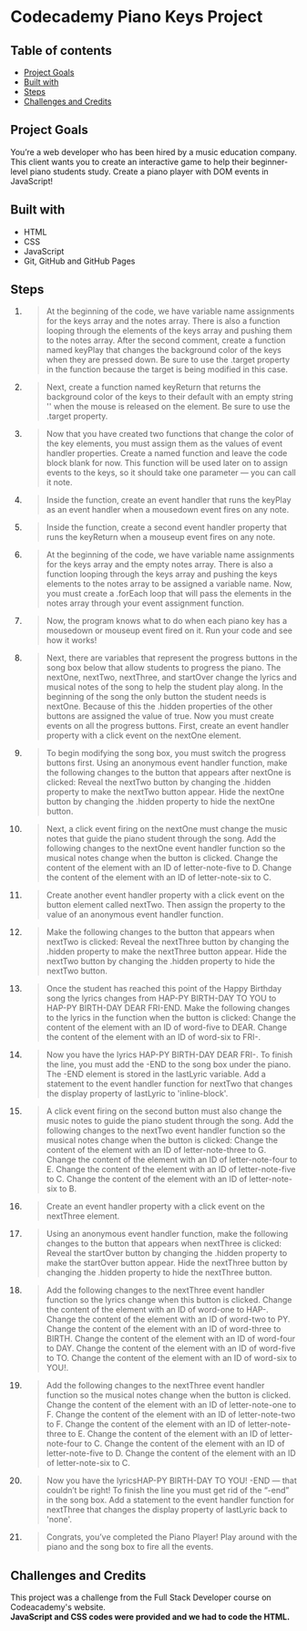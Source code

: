 # Codecademy Piano Keys Project

## Table of contents
* [Project Goals](#project-goals)
* [Built with](#built-with)
* [Steps](#steps)
* [Challenges and Credits](#challenges-and-credits)

## Project Goals
You’re a web developer who has been hired by a music education company. This client wants you to create an interactive game to help their beginner-level piano students study. Create a piano player with DOM events in JavaScript!

## Built with
* HTML
* CSS
* JavaScript
* Git, GitHub and GitHub Pages

## Steps
1.  >At the beginning of the code, we have variable name assignments for the keys array and the notes array. There is also a function looping through the elements of the keys array and pushing them to the notes array. After the second comment, create a function named keyPlay that changes the background color of the keys when they are pressed down. Be sure to use the .target property in the function because the target is being modified in this case.

2.  >Next, create a function named keyReturn that returns the background color of the keys to their default with an empty string '' when the mouse is released on the element. Be sure to use the .target property.

3.  >Now that you have created two functions that change the color of the key elements, you must assign them as the values of event handler properties. Create a named function and leave the code block blank for now. This function will be used later on to assign events to the keys, so it should take one parameter — you can call it note.

4.  >Inside the function, create an event handler that runs the keyPlay as an event handler when a mousedown event fires on any note.

5.  >Inside the function, create a second event handler property that runs the keyReturn when a mouseup event fires on any note.

6.  >At the beginning of the code, we have variable name assignments for the keys array and the empty notes array. There is also a function looping through the keys array and pushing the keys elements to the notes array to be assigned a variable name. Now, you must create a .forEach loop that will pass the elements in the notes array through your event assignment function.

7.  >Now, the program knows what to do when each piano key has a mousedown or mouseup event fired on it. Run your code and see how it works!

8.  >Next, there are variables that represent the progress buttons in the song box below that allow students to progress the piano. The nextOne, nextTwo, nextThree, and startOver change the lyrics and musical notes of the song to help the student play along. In the beginning of the song the only button the student needs is nextOne. Because of this the .hidden properties of the other buttons are assigned the value of true. Now you must create events on all the progress buttons. First, create an event handler property with a click event on the nextOne element.

9.  >To begin modifying the song box, you must switch the progress buttons first. Using an anonymous event handler function, make the following changes to the button that appears after nextOne is clicked: Reveal the nextTwo button by changing the .hidden property to make the nextTwo button appear. Hide the nextOne button by changing the .hidden property to hide the nextOne button.

10.  >Next, a click event firing on the nextOne must change the music notes that guide the piano student through the song. Add the following changes to the nextOne event handler function so the musical notes change when the button is clicked. Change the content of the element with an ID of letter-note-five to D.
Change the content of the element with an ID of letter-note-six to C.

11.  >Create another event handler property with a click event on the button element called nextTwo. Then assign the property to the value of an anonymous event handler function.

12.  >Make the following changes to the button that appears when nextTwo is clicked: Reveal the nextThree button by changing the .hidden property to make the nextThree button appear. Hide the nextTwo button by changing the .hidden property to hide the nextTwo button.

13.  >Once the student has reached this point of the Happy Birthday song the lyrics changes from HAP-PY BIRTH-DAY TO YOU to HAP-PY BIRTH-DAY DEAR FRI-END. Make the following changes to the lyrics in the function when the button is clicked: Change the content of the element with an ID of word-five to DEAR. Change the content of the element with an ID of word-six to FRI-.

14.  >Now you have the lyrics HAP-PY BIRTH-DAY DEAR FRI-. To finish the line, you must add the -END to the song box under the piano. The -END element is stored in the lastLyric variable. Add a statement to the event handler function for nextTwo that changes the display property of lastLyric to 'inline-block'.

15.  >A click event firing on the second button must also change the music notes to guide the piano student through the song. Add the following changes to the nextTwo event handler function so the musical notes change when the button is clicked: Change the content of the element with an ID of letter-note-three to G. Change the content of the element with an ID of letter-note-four to E. Change the content of the element with an ID of letter-note-five to C. Change the content of the element with an ID of letter-note-six to B.

16.  >Create an event handler property with a click event on the nextThree element.

17.  >Using an anonymous event handler function, make the following changes to the button that appears when nextThree is clicked: Reveal the startOver button by changing the .hidden property to make the startOver button appear.
Hide the nextThree button by changing the .hidden property to hide the nextThree button.

18.  >Add the following changes to the nextThree event handler function so the lyrics change when this button is clicked. Change the content of the element with an ID of word-one to HAP-. Change the content of the element with an ID of word-two to PY. Change the content of the element with an ID of word-three to BIRTH. Change the content of the element with an ID of word-four to DAY. Change the content of the element with an ID of word-five to TO. Change the content of the element with an ID of word-six to YOU!.

19.  >Add the following changes to the nextThree event handler function so the musical notes change when the button is clicked. Change the content of the element with an ID of letter-note-one to F. Change the content of the element with an ID of letter-note-two to F. Change the content of the element with an ID of letter-note-three to E. Change the content of the element with an ID of letter-note-four to C. Change the content of the element with an ID of letter-note-five to D. Change the content of the element with an ID of letter-note-six to C.

20.  >Now you have the lyricsHAP-PY BIRTH-DAY TO YOU! -END — that couldn’t be right! To finish the line you must get rid of the “-end” in the song box. Add a statement to the event handler function for nextThree that changes the display property of lastLyric back to 'none'.

21.  >Congrats, you’ve completed the Piano Player! Play around with the piano and the song box to fire all the events.
## Challenges and Credits
This project was a challenge from the Full Stack Developer course on Codeacademy's website.
<br>
**JavaScript and CSS codes were provided and we had to code the HTML.**
<br>
